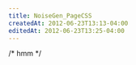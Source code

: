 ```yaml
---
title: NoiseGen_PageCSS
createdAt: 2012-06-23T13:13-04:00
editedAt: 2012-06-23T13:25-04:00
---
```


/* hmm */

